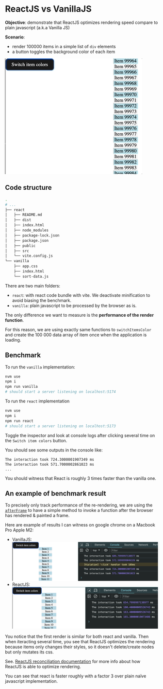 # ReactJS vs VanillaJS

**Objective**: demonstrate that ReactJS optimizes rendering speed compare to plain javascript (a.k.a Vanilla JS)

**Scenario**:

- render 100000 items in a simple list of `div` elements
- a button toggles the background color of each item

![demo overview](./docs/react-vs-vanilla-overview.gif)

## Code structure

```sh
.
# ...
├── react
│   ├── README.md
│   ├── dist
│   ├── index.html
│   ├── node_modules
│   ├── package-lock.json
│   ├── package.json
│   ├── public
│   ├── src
│   └── vite.config.js
└── vanilla
    ├── app.css
    ├── index.html
    └── sort-data.js
```

There are two main folders:

- `react`: with react code bundle with vite. We deactivate minification to avoid biasing the benchmark.
- `vanilla`: plain javascript to be processed by the browser as is.

The only difference we want to measure is the **performance of the render function**.

For this reason, we are using exactly same functions to `switchItemsColor` and create the 100 000 data array of item once when the application is loading.

## Benchmark

To run the `vanilla` implementation:

```sh
nvm use
npm i
npm run vanilla
# should start a server listening on localhost:5174
```

To run the `react` implementation

```sh
nvm use
npm i
npm run react
# should start a server listening on localhost:5173

```

Toggle the inspector and look at console logs after clicking several time on the `Switch item colors` button.

You should see some outputs in the console like:

```plain
The interaction took 724.3000001907349 ms
The interaction took 571.7000002861023 ms
...
```

You should witness that React is roughly 3 times faster than the vanilla one.

## An example of benchmark result

To precisely only track performance of the re-rendering, we are using the [`afterFrame`](https://github.com/andrewiggins/afterframe) to have a simple method to invoke a function after the browser has rendered & painted a frame.

Here are example of results I can witness on google chrome on a Macbook Pro Apple M2:

- VanillaJS:
  ![vanilla](docs/vanilla-benchmark.png)
- ReactJS:
  ![react](docs/react-benchmark.png)

You notice that the first render is similar for both react and vanilla.
Then when iteracting several time, you see that ReactJS optimizes the rendering because items only changes their styles, so it doesn't delete/create nodes but only mutates its css.

See. [ReactJS reconciliation documentation](https://legacy.reactjs.org/docs/reconciliation.html#motivation) for more info about how ReactJS is able to optimize rendering.

You can see that react is faster roughly with a factor 3 over plain naïve javascript implementation.
